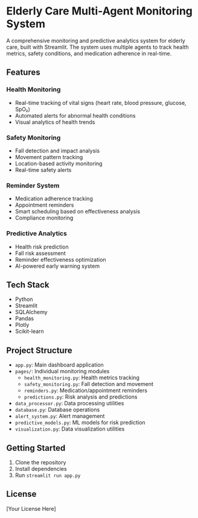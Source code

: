 
# Elderly Care Multi-Agent Monitoring System

A comprehensive monitoring and predictive analytics system for elderly care, built with Streamlit. The system uses multiple agents to track health metrics, safety conditions, and medication adherence in real-time.

## Features

### Health Monitoring
- Real-time tracking of vital signs (heart rate, blood pressure, glucose, SpO₂)
- Automated alerts for abnormal health conditions
- Visual analytics of health trends

### Safety Monitoring
- Fall detection and impact analysis
- Movement pattern tracking
- Location-based activity monitoring
- Real-time safety alerts

### Reminder System
- Medication adherence tracking
- Appointment reminders
- Smart scheduling based on effectiveness analysis
- Compliance monitoring

### Predictive Analytics
- Health risk prediction
- Fall risk assessment
- Reminder effectiveness optimization
- AI-powered early warning system

## Tech Stack
- Python
- Streamlit
- SQLAlchemy
- Pandas
- Plotly
- Scikit-learn

## Project Structure
- `app.py`: Main dashboard application
- `pages/`: Individual monitoring modules
  - `health_monitoring.py`: Health metrics tracking
  - `safety_monitoring.py`: Fall detection and movement
  - `reminders.py`: Medication/appointment reminders
  - `predictions.py`: Risk analysis and predictions
- `data_processor.py`: Data processing utilities
- `database.py`: Database operations
- `alert_system.py`: Alert management
- `predictive_models.py`: ML models for risk prediction
- `visualization.py`: Data visualization utilities

## Getting Started
1. Clone the repository
2. Install dependencies
3. Run `streamlit run app.py`

## License
[Your License Here]

